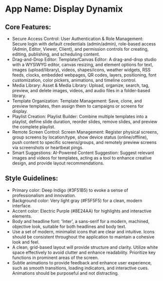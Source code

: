 # **App Name**: Display Dynamix

## Core Features:

- Secure Access Control: User Authentication & Role Management: Secure login with default credentials (admin/admin), role-based access (Admin, Editor, Viewer, Client), and permission controls for creating, editing, publishing, and scheduling content.
- Drag-and-Drop Editor: Template/Canvas Editor: A drag-and-drop studio with a WYSIWYG editor, canvas resizing, and element options for text, images (upload/library), videos, shapes/icons, weather widgets, RSS feeds, clocks, embedded webpages, QR codes, layers, positioning, font customization, color pickers, animations, and timeline control.
- Media Library: Asset & Media Library: Upload, organize, search, tag, preview, and delete images, videos, and audio files in a folder-based library.
- Template Organization: Template Management: Save, clone, and preview templates, then assign them to campaigns or screens for display.
- Playlist Creation: Playlist Builder: Combine multiple templates into a playlist, define slide duration, reorder slides, remove slides, and preview the complete playlist.
- Remote Screen Control: Screen Management: Register physical screens, group screens by location/type, show device status (online/offline), push content to specific screens/groups, and remotely preview screens via screenshots or heartbeat pings.
- Smart Suggestions: AI-Powered Content Suggestion: Suggest relevant images and videos for templates, acting as a tool to enhance creative design, and provide layout recommendations.

## Style Guidelines:

- Primary color: Deep Indigo (#3F51B5) to evoke a sense of professionalism and innovation.
- Background color: Very light gray (#F5F5F5) for a clean, modern interface.
- Accent color: Electric Purple (#8E24AA) for highlights and interactive elements.
- Body and headline font: 'Inter', a sans-serif for a modern, machined, objective look, suitable for both headlines and body text.
- Use a set of modern, minimalist icons that are clear and intuitive. Icons should be consistent throughout the application to maintain a cohesive look and feel.
- A clean, grid-based layout will provide structure and clarity. Utilize white space effectively to avoid clutter and enhance readability. Prioritize key functions in prominent areas of the screen.
- Subtle animations to provide feedback and enhance user experience, such as smooth transitions, loading indicators, and interactive cues. Animations should be purposeful and not distracting.